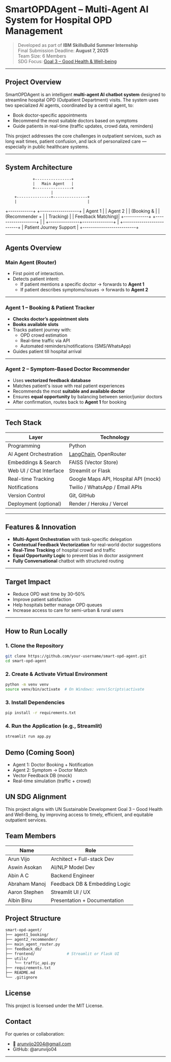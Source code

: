# SmartOPDAgent – Multi-Agent AI System for Hospital OPD Management

> Developed as part of **IBM SkillsBuild Summer Internship**  
> Final Submission Deadline: **August 7, 2025**  
> Team Size: 6 Members  
> SDG Focus: [Goal 3 – Good Health & Well-being](https://sdgs.un.org/goals/goal3)

---

## Project Overview

SmartOPDAgent is an intelligent **multi-agent AI chatbot system** designed to streamline hospital OPD (Outpatient Department) visits. The system uses two specialized AI agents, coordinated by a central agent, to:

- Book doctor-specific appointments
- Recommend the most suitable doctors based on symptoms
- Guide patients in real-time (traffic updates, crowd data, reminders)

This project addresses the core challenges in outpatient services, such as long wait times, patient confusion, and lack of personalized care — especially in public healthcare systems.

---

## System Architecture

                +----------------+
                |   Main Agent   |
                +----------------+
                        |
        +---------------+---------------+
        |                               |
  +------------+                 +-------------------+
  |  Agent 1   |                 |     Agent 2       |
  | (Booking & |                 |  (Recommender +   |
  |  Tracking) |                 |  Feedback Matching)|
  +------------+                 +-------------------+
        |                               |
        +---------------+---------------+
                        |
          +--------------------------+
          |  Patient Journey Support |
          +--------------------------+


---

## Agents Overview

### Main Agent (Router)
- First point of interaction.
- Detects patient intent:
  - If patient mentions a specific doctor → forwards to **Agent 1**
  - If patient describes symptoms/issues → forwards to **Agent 2**

---

### Agent 1 – Booking & Patient Tracker
- **Checks doctor’s appointment slots**
- **Books available slots**
- Tracks patient journey with:
  - OPD crowd estimation
  - Real-time traffic via API
  - Automated reminders/notifications (SMS/WhatsApp)
- Guides patient till hospital arrival

---

### Agent 2 – Symptom-Based Doctor Recommender
- Uses **vectorized feedback database**
- Matches patient's issue with real patient experiences
- Recommends the most **suitable and available doctor**
- Ensures **equal opportunity** by balancing between senior/junior doctors
- After confirmation, routes back to **Agent 1** for booking

---

## Tech Stack

| Layer | Technology |
|-------|------------|
| Programming | Python |
| AI Agent Orchestration | [LangChain](https://www.langchain.com/), OpenRouter |
| Embeddings & Search | FAISS (Vector Store) |
| Web UI / Chat Interface | Streamlit or Flask |
| Real-time Tracking | Google Maps API, Hospital API (mock) |
| Notifications | Twilio / WhatsApp / Email APIs |
| Version Control | Git, GitHub |
| Deployment (optional) | Render / Heroku / Vercel |

---

## Features & Innovation

- **Multi-Agent Orchestration** with task-specific delegation
- **Contextual Feedback Vectorization** for real-world doctor suggestions
- **Real-Time Tracking** of hospital crowd and traffic
- **Equal Opportunity Logic** to prevent bias in doctor assignment
- **Fully Conversational** chatbot with structured routing

---

## Target Impact

- Reduce OPD wait time by 30–50%
- Improve patient satisfaction
- Help hospitals better manage OPD queues
- Increase access to care for semi-urban & rural users

---

## How to Run Locally

### 1. Clone the Repository
```bash
git clone https://github.com/your-username/smart-opd-agent.git
cd smart-opd-agent
```
### 2. Create & Activate Virtual Environment
```bash
python -m venv venv
source venv/bin/activate  # On Windows: venv\Scripts\activate
```

### 3. Install Dependencies
```bash
pip install -r requirements.txt
```

### 4. Run the Application (e.g., Streamlit)
```bash
streamlit run app.py
```

## Demo (Coming Soon)
- Agent 1: Doctor Booking + Notification
- Agent 2: Symptom → Doctor Match
- Vector Feedback DB (mock)
- Real-time simulation (traffic + crowd)

## UN SDG Alignment
This project aligns with UN Sustainable Development Goal 3 – Good Health and Well-Being, by improving access to timely, efficient, and equitable outpatient services.

## Team Members

| Name | Role |
|-------|------------|
| Arun Vijo | Architect + Full-stack Dev |
| Aswin Asokan | AI/NLP Model Dev |
| Abin A C | Backend Engineer |
| Abraham Manoj | Feedback DB & Embedding Logic |
| Aaron Stephen | Streamlit UI / UX |
| Albin Binu | Presentation + Documentation |

## Project Structure

```bash
smart-opd-agent/
├── agent1_booking/
├── agent2_recommender/
├── main_agent_router.py
├── feedback_db/
├── frontend/              # Streamlit or Flask UI
├── utils/
│   └── traffic_api.py
├── requirements.txt
├── README.md
└── .gitignore
```

## License
This project is licensed under the MIT License.

## Contact
For queries or collaboration:

- 📧 arunvijo2004@gmail.com
- GitHub: @arunvijo04


---

